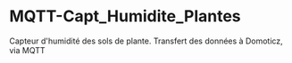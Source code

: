 # MQTT-Capt_Humidite_Plantes
Capteur d'humidité des sols de plante. Transfert des données à Domoticz, via MQTT
